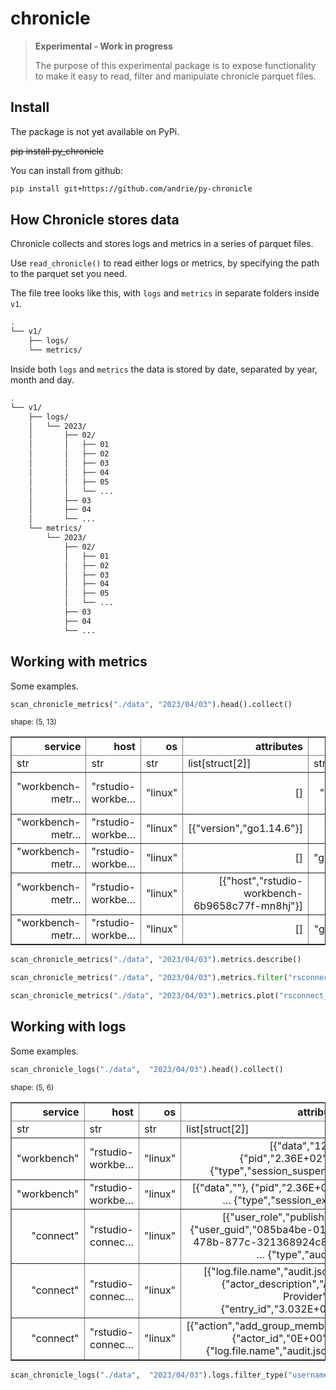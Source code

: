 chronicle
================

<!-- WARNING: THIS FILE WAS AUTOGENERATED! DO NOT EDIT! -->

<div>

> **Experimental - Work in progress**
>
> The purpose of this experimental package is to expose functionality to
> make it easy to read, filter and manipulate chronicle parquet files.

</div>

## Install

The package is not yet available on PyPi.

~~pip install py_chronicle~~

You can install from github:

``` sh
pip install git+https://github.com/andrie/py-chronicle
```

## How Chronicle stores data

Chronicle collects and stores logs and metrics in a series of parquet
files.

Use `read_chronicle()` to read either logs or metrics, by specifying the
path to the parquet set you need.

The file tree looks like this, with `logs` and `metrics` in separate
folders inside `v1`.

``` bash
.
└── v1/
    ├── logs/
    └── metrics/
```

Inside both `logs` and `metrics` the data is stored by date, separated
by year, month and day.

``` bash
.
└── v1/
    ├── logs/
    │   └── 2023/
    │       ├── 02/
    │       │   ├── 01
    │       │   ├── 02
    │       │   ├── 03
    │       │   ├── 04
    │       │   ├── 05
    │       │   └── ...
    │       ├── 03
    │       ├── 04
    │       └── ...
    └── metrics/
        └── 2023/
            ├── 02/
            │   ├── 01
            │   ├── 02
            │   ├── 03
            │   ├── 04
            │   ├── 05
            │   └── ...
            ├── 03
            ├── 04
            └── ...
```

## Working with metrics

Some examples.

``` python
scan_chronicle_metrics("./data", "2023/04/03").head().collect()
```

<div><style>
.dataframe > thead > tr > th,
.dataframe > tbody > tr > td {
  text-align: right;
}
</style>
<small>shape: (5, 13)</small><table border="1" class="dataframe"><thead><tr><th>service</th><th>host</th><th>os</th><th>attributes</th><th>name</th><th>description</th><th>unit</th><th>type</th><th>timestamp</th><th>value_float</th><th>value_int</th><th>value_uint</th><th>value_column</th></tr><tr><td>str</td><td>str</td><td>str</td><td>list[struct[2]]</td><td>str</td><td>str</td><td>str</td><td>str</td><td>datetime[ms]</td><td>f64</td><td>i64</td><td>u64</td><td>str</td></tr></thead><tbody><tr><td>&quot;workbench-metr…</td><td>&quot;rstudio-workbe…</td><td>&quot;linux&quot;</td><td>[]</td><td>&quot;scrape_samples…</td><td>&quot;The number of …</td><td>&quot;&quot;</td><td>&quot;gauge&quot;</td><td>2023-04-03 16:02:20.574</td><td>69.0</td><td>0</td><td>0</td><td>&quot;value_float&quot;</td></tr><tr><td>&quot;workbench-metr…</td><td>&quot;rstudio-workbe…</td><td>&quot;linux&quot;</td><td>[{&quot;version&quot;,&quot;go1.14.6&quot;}]</td><td>&quot;go_info&quot;</td><td>&quot;Information ab…</td><td>&quot;&quot;</td><td>&quot;gauge&quot;</td><td>2023-04-03 16:02:20.574</td><td>1.0</td><td>0</td><td>0</td><td>&quot;value_float&quot;</td></tr><tr><td>&quot;workbench-metr…</td><td>&quot;rstudio-workbe…</td><td>&quot;linux&quot;</td><td>[]</td><td>&quot;go_memstats_mc…</td><td>&quot;Number of byte…</td><td>&quot;&quot;</td><td>&quot;gauge&quot;</td><td>2023-04-03 16:02:20.574</td><td>16384.0</td><td>0</td><td>0</td><td>&quot;value_float&quot;</td></tr><tr><td>&quot;workbench-metr…</td><td>&quot;rstudio-workbe…</td><td>&quot;linux&quot;</td><td>[{&quot;host&quot;,&quot;rstudio-workbench-6b9658c77f-mn8hj&quot;}]</td><td>&quot;rstudio_system…</td><td>&quot;Graphite metri…</td><td>&quot;&quot;</td><td>&quot;gauge&quot;</td><td>2023-04-03 16:02:20.574</td><td>0.0</td><td>0</td><td>0</td><td>&quot;value_float&quot;</td></tr><tr><td>&quot;workbench-metr…</td><td>&quot;rstudio-workbe…</td><td>&quot;linux&quot;</td><td>[]</td><td>&quot;go_memstats_ms…</td><td>&quot;Number of byte…</td><td>&quot;&quot;</td><td>&quot;gauge&quot;</td><td>2023-04-03 16:02:20.574</td><td>65536.0</td><td>0</td><td>0</td><td>&quot;value_float&quot;</td></tr></tbody></table></div>

``` python
scan_chronicle_metrics("./data", "2023/04/03").metrics.describe()
```

``` python
scan_chronicle_metrics("./data", "2023/04/03").metrics.filter("rsconnect_system_memory_used", "memory").head()
```

``` python
scan_chronicle_metrics("./data", "2023/04/03").metrics.plot("rsconnect_system_memory_used", alias = "memory")
```

## Working with logs

Some examples.

``` python
scan_chronicle_logs("./data",  "2023/04/03").head().collect()
```

<div><style>
.dataframe > thead > tr > th,
.dataframe > tbody > tr > td {
  text-align: right;
}
</style>
<small>shape: (5, 6)</small><table border="1" class="dataframe"><thead><tr><th>service</th><th>host</th><th>os</th><th>attributes</th><th>body</th><th>timestamp</th></tr><tr><td>str</td><td>str</td><td>str</td><td>list[struct[2]]</td><td>str</td><td>datetime[ms]</td></tr></thead><tbody><tr><td>&quot;workbench&quot;</td><td>&quot;rstudio-workbe…</td><td>&quot;linux&quot;</td><td>[{&quot;data&quot;,&quot;120&quot;}, {&quot;pid&quot;,&quot;2.36E+02&quot;}, … {&quot;type&quot;,&quot;session_suspend&quot;}]</td><td>&quot;{&quot;pid&quot;:236,&quot;us…</td><td>2023-04-03 18:01:26.665</td></tr><tr><td>&quot;workbench&quot;</td><td>&quot;rstudio-workbe…</td><td>&quot;linux&quot;</td><td>[{&quot;data&quot;,&quot;&quot;}, {&quot;pid&quot;,&quot;2.36E+02&quot;}, … {&quot;type&quot;,&quot;session_exit&quot;}]</td><td>&quot;{&quot;pid&quot;:236,&quot;us…</td><td>2023-04-03 18:01:26.761</td></tr><tr><td>&quot;connect&quot;</td><td>&quot;rstudio-connec…</td><td>&quot;linux&quot;</td><td>[{&quot;user_role&quot;,&quot;publisher&quot;}, {&quot;user_guid&quot;,&quot;085ba4be-01b5-478b-877c-321368924c89&quot;}, … {&quot;type&quot;,&quot;audit&quot;}]</td><td>&quot;{&quot;action&quot;:&quot;add…</td><td>2023-04-03 19:30:35.698</td></tr><tr><td>&quot;connect&quot;</td><td>&quot;rstudio-connec…</td><td>&quot;linux&quot;</td><td>[{&quot;log.file.name&quot;,&quot;audit.json&quot;}, {&quot;actor_description&quot;,&quot;Auth Provider&quot;}, … {&quot;entry_id&quot;,&quot;3.032E+03&quot;}]</td><td>&quot;{&quot;action&quot;:&quot;add…</td><td>2023-04-03 19:30:35.698</td></tr><tr><td>&quot;connect&quot;</td><td>&quot;rstudio-connec…</td><td>&quot;linux&quot;</td><td>[{&quot;action&quot;,&quot;add_group_member&quot;}, {&quot;actor_id&quot;,&quot;0E+00&quot;}, … {&quot;log.file.name&quot;,&quot;audit.json&quot;}]</td><td>&quot;{&quot;action&quot;:&quot;add…</td><td>2023-04-03 19:30:35.698</td></tr></tbody></table></div>

``` python
scan_chronicle_logs("./data",  "2023/04/03").logs.filter_type("username")
```

### 
